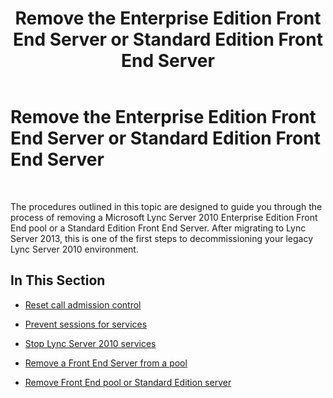 ﻿---
title: Remove the Enterprise Edition Front End Server or Standard Edition Front End Server
TOCTitle: Remove the Enterprise Edition Front End Server or Standard Edition Front End Server
ms:assetid: 8cabb187-cff7-44e7-a126-9b25861ef2c8
ms:mtpsurl: https://technet.microsoft.com/en-us/library/JJ688123(v=OCS.15)
ms:contentKeyID: 49733721
ms.date: 07/23/2014
mtps_version: v=OCS.15
---

# Remove the Enterprise Edition Front End Server or Standard Edition Front End Server

 


The procedures outlined in this topic are designed to guide you through the process of removing a Microsoft Lync Server 2010 Enterprise Edition Front End pool or a Standard Edition Front End Server. After migrating to Lync Server 2013, this is one of the first steps to decommissioning your legacy Lync Server 2010 environment.

## In This Section

  - [Reset call admission control](reset-call-admission-control.md)

  - [Prevent sessions for services](prevent-sessions-for-services.md)

  - [Stop Lync Server 2010 services](stop-lync-server-2010-services.md)

  - [Remove a Front End Server from a pool](remove-a-front-end-server-from-a-pool.md)

  - [Remove Front End pool or Standard Edition server](remove-front-end-pool-or-standard-edition-server.md)

